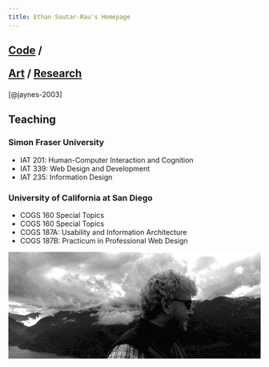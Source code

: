 ```yaml
--- 
title: Ethan Soutar-Rau's Homepage 
---
```



<h2 style="text-align: justify">
  <a href="https://github.com/ethansr" target="_blank">Code</a> /

  <a target="_blank" href="https://movementpoetry.wordpress.com/">Art</a> /
  <a style="text-align:right" target="_blank" href="https://scholar.google.ca/citations?user=LnioTUIAAAAJ">Research</a>
</h2>

<section id="publications">
  [@jaynes-2003]
</section>

<section id="teaching">
  <h2>Teaching</h2>
  <h3>Simon Fraser University</h3>
  <ul>
    <li>IAT 201: Human-Computer Interaction and Cognition</li>
    <li>IAT 339: Web Design and Development</li>
    <li>IAT 235: Information Design</li>
  </ul>

  <h3>University of California at San Diego</h3>
  <ul>
    <li>COGS 160 Special Topics</li>
    <li>COGS 160 Special Topics</li>
    <li>COGS 187A: Usability and Information Architecture</li>
    <li>COGS 187B: Practicum in Professional Web Design</li>
  </ul>
</section>

<section id="about">

</section>

<section id="contact">

</section>


<img class="banner" src="images/side_cropped.png"></img>